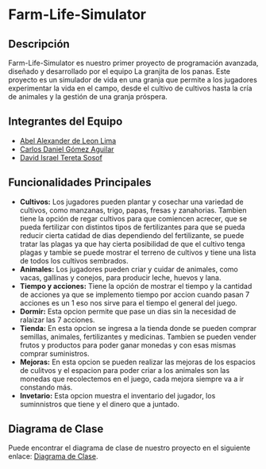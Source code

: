 # Farm-Life-Simulator

## Descripción
Farm-Life-Simulator es nuestro primer proyecto de programación avanzada, diseñado y desarrollado por el equipo La granjita de los panas. Este proyecto es un simulador de vida en una granja que permite a los jugadores experimentar la vida en el campo, desde el cultivo de cultivos hasta la cría de animales y la gestión de una granja próspera.

## Integrantes del Equipo

- [Abel Alexander de Leon Lima](https://github.com/Abelillo14K)
- [Carlos Daniel Gómez Aguilar](https://github.com/Carlosd365)
- [David Israel Tereta Sosof](https://github.com/David-num)

## Funcionalidades Principales

- **Cultivos:** Los jugadores pueden plantar y cosechar una variedad de cultivos, como manzanas, trigo, papas, fresas y zanahorias. Tambien tiene la opción de regar cultivos para que comiencen acrecer, que se pueda fertilizar con distintos tipos de fertilizantes para que se pueda reducir cierta catidad de dias dependiendo del fertilizante, se puede tratar las plagas ya que hay cierta posibilidad de que el cultivo tenga plagas y tambie se puede mostrar el terreno de cultivos y tiene una lista de todos los cultivos sembrados.
- **Animales:** Los jugadores pueden criar y cuidar de animales, como vacas, gallinas y conejos, para producir leche, huevos y lana.
- **Tiempo y acciones:** Tiene la opción de mostrar el tiempo y la cantidad de acciones ya que se implemento tiempo por accion cuando pasan 7 acciones es un 1 eso nos sirve para el tiempo el general del juego.
- **Dormir:** Esta opcion permite que pase un dias sin la necesidad de ralaizar las 7 acciones.
- **Tienda:** En esta opcion se ingresa a la tienda donde se pueden comprar semillas, animales, fertilizantes y medicinas. Tambien se pueden vender frutos y productos para poder ganar monedas y con esas mismas comprar suministros.
- **Mejoras:** En esta opcion se pueden realizar las mejoras de los espacios de culitvos y el espacion para poder criar a los animales son las monedas que recolectemos en el juego, cada mejora siempre va a ir constando más.
- **Invetario:** Esta opcion muestra el inventario del jugador, los suminnistros que tiene y el dinero que a juntado.

## Diagrama de Clase

Puede encontrar el diagrama de clase de nuestro proyecto en el siguiente enlace: [Diagrama de Clase](https://app.creately.com/d/wn7YOqttahf/edit).